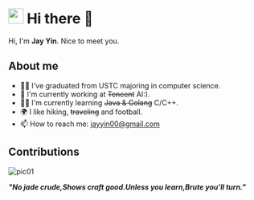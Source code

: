 <!--
**JayInnn/JayInnn** is a ✨ _special_ ✨ repository because its `README.md` (this file) appears on your GitHub profile.

Here are some ideas to get you started:

- 🔭 I’m currently working on ...
- 🌱 I’m currently learning ...
- 👯 I’m looking to collaborate on ...
- 🤔 I’m looking for help with ...
- 💬 Ask me about ...
- 📫 How to reach me: ...
- 😄 Pronouns: ...
- ⚡ Fun fact: ...
-->

<h1><img src="https://emojis.slackmojis.com/emojis/images/1531849430/4246/blob-sunglasses.gif?1531849430" width="30"/> Hi there 👋</h1>

Hi, I'm **Jay Yin**. Nice to meet you.

## About me

-  👨‍🎓 I've graduated from USTC majoring in computer science.
-  💼 I'm currently working at ~~Tencent~~ AI:).
-  👨‍💻 I'm currently learning ~~Java & Golang~~ C/C++.
-  🌍 I like hiking, ~~traveling~~ and football.
-  📫 How to reach me: jayyin00@gmail.com

## Contributions
![pic01](https://github-readme-stats.vercel.app/api/top-langs?username=JayInnn&show_icons=true&locale=en&layout=compact)
<!-- ![pic02](https://github-readme-stats.vercel.app/api?username=JayInnn&show_icons=true&locale=en) -->


<em><b>"No jade crude,Shows craft good.Unless you learn,Brute you'll turn."</b></em>
